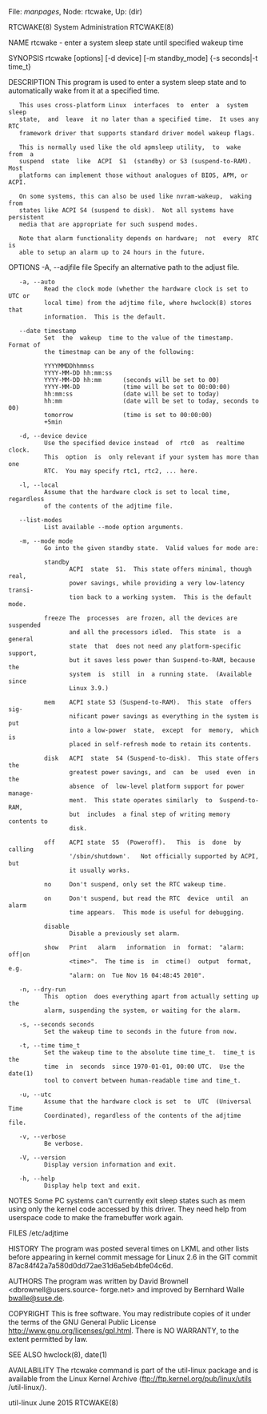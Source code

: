 File: *manpages*,  Node: rtcwake,  Up: (dir)

RTCWAKE(8)                   System Administration                  RTCWAKE(8)



NAME
       rtcwake - enter a system sleep state until specified wakeup time

SYNOPSIS
       rtcwake [options] [-d device] [-m standby_mode] {-s seconds|-t time_t}

DESCRIPTION
       This program is used to enter a system sleep state and to automatically
       wake from it at a specified time.

       This uses cross-platform Linux  interfaces  to  enter  a  system  sleep
       state,  and  leave  it no later than a specified time.  It uses any RTC
       framework driver that supports standard driver model wakeup flags.

       This is normally used like the old apmsleep utility,  to  wake  from  a
       suspend  state  like  ACPI  S1  (standby) or S3 (suspend-to-RAM).  Most
       platforms can implement those without analogues of BIOS, APM, or ACPI.

       On some systems, this can also be used like nvram-wakeup,  waking  from
       states like ACPI S4 (suspend to disk).  Not all systems have persistent
       media that are appropriate for such suspend modes.

       Note that alarm functionality depends on hardware;  not  every  RTC  is
       able to setup an alarm up to 24 hours in the future.

OPTIONS
       -A, --adjfile file
              Specify an alternative path to the adjust file.

       -a, --auto
              Read the clock mode (whether the hardware clock is set to UTC or
              local time) from the adjtime file, where hwclock(8) stores  that
              information.  This is the default.

       --date timestamp
              Set  the  wakeup  time to the value of the timestamp.  Format of
              the timestmap can be any of the following:

              YYYYMMDDhhmmss
              YYYY-MM-DD hh:mm:ss
              YYYY-MM-DD hh:mm      (seconds will be set to 00)
              YYYY-MM-DD            (time will be set to 00:00:00)
              hh:mm:ss              (date will be set to today)
              hh:mm                 (date will be set to today, seconds to 00)
              tomorrow              (time is set to 00:00:00)
              +5min

       -d, --device device
              Use the specified device instead  of  rtc0  as  realtime  clock.
              This  option  is  only relevant if your system has more than one
              RTC.  You may specify rtc1, rtc2, ... here.

       -l, --local
              Assume that the hardware clock is set to local time,  regardless
              of the contents of the adjtime file.

       --list-modes
              List available --mode option arguments.

       -m, --mode mode
              Go into the given standby state.  Valid values for mode are:

              standby
                     ACPI  state  S1.  This state offers minimal, though real,
                     power savings, while providing a very low-latency transi-
                     tion back to a working system.  This is the default mode.

              freeze The  processes  are frozen, all the devices are suspended
                     and all the processors idled.  This state  is  a  general
                     state  that  does not need any platform-specific support,
                     but it saves less power than Suspend-to-RAM, because  the
                     system  is  still  in  a running state.  (Available since
                     Linux 3.9.)

              mem    ACPI state S3 (Suspend-to-RAM).  This state  offers  sig-
                     nificant power savings as everything in the system is put
                     into a low-power  state,  except  for  memory,  which  is
                     placed in self-refresh mode to retain its contents.

              disk   ACPI  state  S4 (Suspend-to-disk).  This state offers the
                     greatest power savings, and  can  be  used  even  in  the
                     absence  of  low-level platform support for power manage-
                     ment.  This state operates similarly  to  Suspend-to-RAM,
                     but  includes  a final step of writing memory contents to
                     disk.

              off    ACPI state  S5  (Poweroff).   This  is  done  by  calling
                     '/sbin/shutdown'.   Not officially supported by ACPI, but
                     it usually works.

              no     Don't suspend, only set the RTC wakeup time.

              on     Don't suspend, but read the RTC  device  until  an  alarm
                     time appears.  This mode is useful for debugging.

              disable
                     Disable a previously set alarm.

              show   Print   alarm   information  in  format:  "alarm:  off|on
                     <time>".  The time is  in  ctime()  output  format,  e.g.
                     "alarm: on  Tue Nov 16 04:48:45 2010".

       -n, --dry-run
              This  option  does everything apart from actually setting up the
              alarm, suspending the system, or waiting for the alarm.

       -s, --seconds seconds
              Set the wakeup time to seconds in the future from now.

       -t, --time time_t
              Set the wakeup time to the absolute time time_t.  time_t is  the
              time  in  seconds  since 1970-01-01, 00:00 UTC.  Use the date(1)
              tool to convert between human-readable time and time_t.

       -u, --utc
              Assume that the hardware clock is set  to  UTC  (Universal  Time
              Coordinated), regardless of the contents of the adjtime file.

       -v, --verbose
              Be verbose.

       -V, --version
              Display version information and exit.

       -h, --help
              Display help text and exit.

NOTES
       Some  PC  systems  can't  currently exit sleep states such as mem using
       only the kernel code accessed by this  driver.   They  need  help  from
       userspace code to make the framebuffer work again.

FILES
       /etc/adjtime

HISTORY
       The  program  was  posted  several times on LKML and other lists before
       appearing in kernel commit message for Linux  2.6  in  the  GIT  commit
       87ac84f42a7a580d0dd72ae31d6a5eb4bfe04c6d.

AUTHORS
       The  program  was  written  by  David Brownell <dbrownell@users.source-
       forge.net> and improved by Bernhard Walle <bwalle@suse.de>.

COPYRIGHT
       This is free software.  You may redistribute copies  of  it  under  the
       terms       of       the      GNU      General      Public      License
       <http://www.gnu.org/licenses/gpl.html>.  There is NO WARRANTY,  to  the
       extent permitted by law.

SEE ALSO
       hwclock(8), date(1)

AVAILABILITY
       The  rtcwake command is part of the util-linux package and is available
       from the  Linux  Kernel  Archive  ⟨ftp://ftp.kernel.org/pub/linux/utils
       /util-linux/⟩.



util-linux                         June 2015                        RTCWAKE(8)
